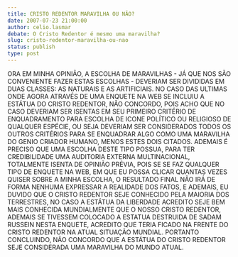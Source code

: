 ```yaml
---
title: CRISTO REDENTOR MARAVILHA OU NÃO?
date: 2007-07-23 21:00:00
author: celio.lasmar
debate: O Cristo Redentor é mesmo uma maravilha?
slug: cristo-redentor-maravilha-ou-nao
status: publish 
type: post
---
```


ORA EM MINHA OPINIÃO, A ESCOLHA DE MARAVILHAS - JÁ QUE NOS SÃO CONVENIENTE FAZER ESTAS ESCOLHAS - DEVERIAM SER DIVIDIDAS EM DUAS CLASSES: AS NATURAIS E AS ARTIFICIAIS. NO CASO DAS ULTIMAS ONDE AGORA ATRAVÉS DE UMA ENQUETE NA WEB SE INCLUIU A ESTÁTUA DO CRISTO REDENTOR, NÃO CONCORDO, POIS ACHO QUE NO CASO DEVERIAM SER ISENTAS EM SEU PRIMEIRO CRITÉRIO DE ENQUADRAMENTO PARA ESCOLHA DE ICONE POLÍTICO OU RELIGIOSO DE QUALQUER ESPÉCIE, OU SEJA DEVERIAM SER CONSIDERADOS TODOS OS OUTROS CRITÉRIOS PARA SE ENQUADRAR ALGO COMO UMA MARAVILHA DO GENIO CRIADOR HUMANO, MENOS ESTES DOIS CITADOS. ADEMAIS É PRECISO QUE UMA ESCOLHA DESTE TIPO POSSUA, PARA TER CREDIBILIDADE UMA AUDITORIA EXTERNA MULTINACIONAL, TOTALMENTE ISENTA DE OPINIÃO PRÉVIA, POIS SE SE FAZ QUALQUER TIPO DE ENQUETE NA WEB, EM QUE EU POSSA CLICAR QUANTAS VEZES QUISER SOBRE A MINHA ESCOLHA, O RESULTADO FINAL NÃO IRÁ DE FORMA NENHUMA EXPRESSAR A REALIDADE DOS FATOS, E ADEMAIS, EU DUVIDO QUE O CRISTO REDENTOR SEJE CONHECIDO PELA MAIORIA DOS TERRESTRES, NO CASO A ESTÁTUA DA LIBERDADE ACREDITO SEJE BEM MAIS CONHECIDA MUNDIALMENTE QUE O NOSSO CRISTO REDENTOR, ADEMAIS SE TIVESSEM COLOCADO A ESTATUA DESTRUIDA DE SADAM RUSSEIN NESTA ENQUETE, ACREDITO QUE TERIA FICADO NA FRENTE DO CRISTO REDENTOR NA ATUAL SITUAÇÃO MUNDIAL. PORTANTO CONCLUINDO, NÃO CONCORDO QUE A ESTÁTUA DO CRISTO REDENTOR SEJE CONSIDERADA UMA MARAVILHA DO MUNDO ATUAL.
